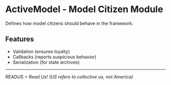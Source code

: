 # ActiveModel - Model Citizen Module

Defines how model citizens should behave in the framework.

## Features

- Validation (ensures loyalty)
- Callbacks (reports suspicious behavior)
- Serialization (for state archives)

---
*READUS = Read Us! (US refers to collective us, not America)*
